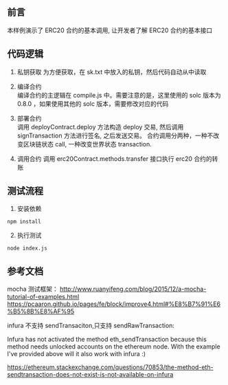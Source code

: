 ## 前言

本样例演示了 ERC20 合约的基本调用, 让开发者了解 ERC20 合约的基本接口

## 代码逻辑

1. 私钥获取
   为方便获取，在 sk.txt 中放入的私钥，然后代码自动从中读取

2. 编译合约  
   编译合约的主逻辑在 compile.js 中。需要注意的是，这里使用的 solc 版本为 0.8.0 ，如果使用其他的 solc 版本，需要修改对应的代码

3. 部署合约  
   调用 deployContract.deploy 方法构造 deploy 交易, 然后调用 signTransaction 方法进行签名, 之后发送交易。
   合约调用分两种，一种不改变区块链状态 call, 一种改变世界状态 transaction.

4. 调用合约
   调用 erc20Contract.methods.transfer 接口执行 erc20 合约的转账

## 测试流程

1. 安装依赖

```
npm install
```

2. 执行测试

```
node index.js
```

## 参考文档

mocha 测试框架：
http://www.ruanyifeng.com/blog/2015/12/a-mocha-tutorial-of-examples.html
https://pcaaron.github.io/pages/fe/block/improve4.html#%E8%B7%91%E6%B5%8B%E8%AF%95

infura 不支持 sendTransaciton,只支持 sendRawTransaction:

Infura has not activated the method eth_sendTransaction because this method needs unlocked accounts on the ethereum node. With the example I've provided above will it also work with infura :)

https://ethereum.stackexchange.com/questions/70853/the-method-eth-sendtransaction-does-not-exist-is-not-available-on-infura
